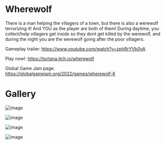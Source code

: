 #  Wherewolf

There is a man helping the villagers of a town, but there is also a werewolf terrorizing it! And YOU as the player are both of them! During daytime, you collect/help villagers get inside so they dont get killed by the werewolf, and during the night you are the werewolf going after the poor villagers.

Gameplay trailer: https://www.youtube.com/watch?v=zphRrYVb0yA

Play now!: https://turtana.itch.io/wherewolf

Global Game Jam page: https://globalgamejam.org/2022/games/wherewolf-6

# Gallery

![image](https://user-images.githubusercontent.com/37696410/212835793-3e4c1346-6448-4f29-8e34-8150af2b42f1.png)

![image](https://user-images.githubusercontent.com/37696410/212835848-50470c0a-9de6-49db-9e22-ff24c003c13a.png)

![image](https://user-images.githubusercontent.com/37696410/212835852-df140f01-d1d4-4ff7-b046-528d48bcc207.png)

![image](https://user-images.githubusercontent.com/37696410/212835863-ffed5d75-9a47-45e5-b45e-4295fa891ede.png)

